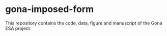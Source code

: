 # gona-imposed-form
This repository contains the code, data, figure and manuscript of the Gona ESA project.
